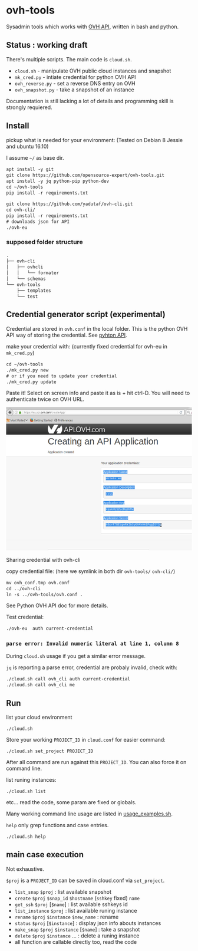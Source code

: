 # ovh-tools
Sysadmin tools which works with [OVH API](https://eu.api.ovh.com/console/),
written in bash and python.


## Status : working draft

There's multiple scripts. The main code is `cloud.sh`.

* `cloud.sh` - manipulate OVH public cloud instances and snapshot
* `mk_cred.py` - intiate credential for python OVH API
* `ovh_reverse.py` - set a reverse DNS entry on OVH
* `ovh_snapshot.py` - take a snapshot of an instance

Documentation is still lacking a lot of details and programming skill
is strongly requiered.

## Install

pickup what is needed for your environment: (Tested on Debian 8 Jessie and
ubuntu 16.10)

I assume `~/` as base dir.

~~~
apt install -y git
git clone https://github.com/opensource-expert/ovh-tools.git
apt install -y jq python-pip python-dev
cd ~/ovh-tools
pip install -r requirements.txt
~~~

~~~
git clone https://github.com/yadutaf/ovh-cli.git
cd ovh-cli/
pip install -r requirements.txt
# downloads json for API
./ovh-eu
~~~

### supposed folder structure
~~~
.
├── ovh-cli
│   ├── ovhcli
│   │   └── formater
│   └── schemas
└── ovh-tools
    ├── templates
    └── test
~~~

## Credential generator script (experimental)
Credential are stored in `ovh.conf` in the local folder.
This is the python OVH API way of storing the credential. See
[pyhton API](https://github.com/ovh/python-ovh).

make your credential with: (currently fixed credential for ovh-eu
in `mk_cred.py`)

~~~
cd ~/ovh-tools
./mk_cred.py new
# or if you need to update your credential
./mk_cred.py update
~~~

Paste it!
Select on screen info and paste it as is + hit ctrl-D.
You will need to authenticate twice on OVH URL.

![doc/ovh_create_app.png](doc/ovh_create_app.png)

Sharing credential with ovh-cli

copy credential file: (here we symlink in both dir `ovh-tools/` `ovh-cli/`)
~~~
mv ovh_conf.tmp ovh.conf
cd ../ovh-cli
ln -s ../ovh-tools/ovh.conf .
~~~

See Python OVH API doc for more details.

Test credential:

~~~
./ovh-eu  auth current-credential
~~~

### `parse error: Invalid numeric literal at line 1, column 8`
During `cloud.sh` usage if you get a similar error message.

`jq` is reporting a parse error, credential are probaly invalid, check with:

~~~
./cloud.sh call ovh_cli auth current-credential
./cloud.sh call ovh_cli me
~~~

## Run

list your cloud environment
~~~
./cloud.sh
~~~

Store your working `PROJECT_ID` in `cloud.conf` for easier command:

~~~
./cloud.sh set_project PROJECT_ID
~~~

After all command are run against this `PROJECT_ID`. You can also
force it on command line.

list runing instances:
~~~
./cloud.sh list
~~~

etc… read the code, some param are fixed or globals.

Many working command line usage are listed in
[usage_examples.sh](usage_examples.sh).


`help` only grep functions and case entries.
~~~
./cloud.sh help
~~~

## main case execution

Not exhaustive.

`$proj` is a `PROJECT_ID` can be saved in cloud.conf via `set_project`.

* `list_snap` `$proj` : list available snapshot
* `create` `$proj` `$snap_id` `$hostname` (`sshkey` fixed) `name`
* `get_ssh` `$proj` [`$name`] : list available sshkeys id
* `list_instance` `$proj` : list available runing instance
* `rename` `$proj` `$instance` `$new_name` : rename
* `status` `$proj` [`$instance`] : display json info abouts instances
* `make_snap` `$proj` `$instance` [`$name`] : take a snapshot
* `delete` `$proj` `$instance` ... : delete a runing instance
* all function are callable directly too, read the code

